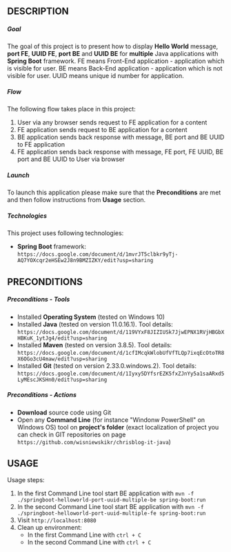 DESCRIPTION
-----------

##### Goal
The goal of this project is to present how to display **Hello World** message, **port FE**, **UUID FE**, **port BE** and **UUID BE** for **multiple** Java applications with **Spring Boot** framework. FE means Front-End application - application which is visible for user. BE means Back-End application - application which is not visible for user. UUID means unique id number for application.

##### Flow
The following flow takes place in this project:
1. User via any browser sends request to FE application for a content
1. FE application sends request to BE application for a content
1. BE application sends back response with message, BE port and BE UUID to FE application
1. FE application sends back response with message, FE port, FE UUID, BE port and BE UUID to User via browser

##### Launch
To launch this application please make sure that the **Preconditions** are met and then follow instructions from **Usage** section.

##### Technologies
This project uses following technologies:
* **Spring Boot** framework: `https://docs.google.com/document/d/1mvrJT5clbkr9yTj-AQ7YOXcqr2eHSEw2J8n9BMZIZKY/edit?usp=sharing`


PRECONDITIONS
-------------

##### Preconditions - Tools
* Installed **Operating System** (tested on Windows 10)
* Installed **Java** (tested on version 11.0.16.1). Tool details: `https://docs.google.com/document/d/119VYxF8JIZIUSk7JjwEPNX1RVjHBGbXHBKuK_1ytJg4/edit?usp=sharing`
* Installed **Maven** (tested on version 3.8.5). Tool details: `https://docs.google.com/document/d/1cfIMcqkWlobUfVfTLQp7ixqEcOtoTR8X6OGo3cU4maw/edit?usp=sharing`
* Installed **Git** (tested on version 2.33.0.windows.2). Tool details: `https://docs.google.com/document/d/1Iyxy5DYfsrEZK5fxZJnYy5a1saARxd5LyMEscJKSHn0/edit?usp=sharing`


##### Preconditions - Actions
* **Download** source code using Git 
* Open any **Command Line** (for instance "Windonw PowerShell" on Windows OS) tool on **project's folder** (exact localization of project you can check in GIT repositories on page `https://github.com/wisniewskikr/chrisblog-it-java`)


USAGE
-----

Usage steps:
1. In the first Command Line tool start BE application with `mvn -f ./springboot-helloworld-port-uuid-multiple-be spring-boot:run`
1. In the second Command Line tool start BE application with `mvn -f ./springboot-helloworld-port-uuid-multiple-fe spring-boot:run`
1. Visit `http://localhost:8080`
1. Clean up environment:
    * In the first Command Line with `ctrl + C`
    * In the second Command Line with `ctrl + C`